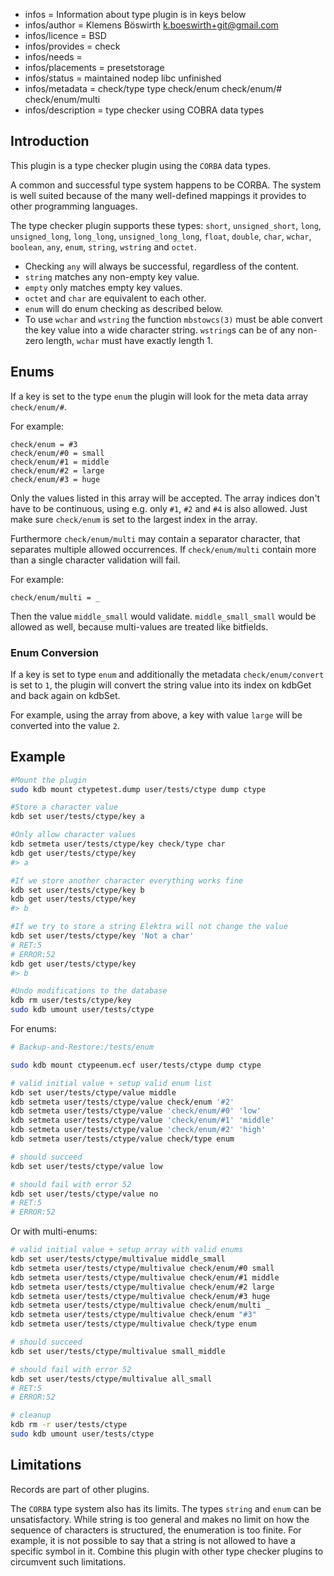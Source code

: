 - infos = Information about type plugin is in keys below
- infos/author = Klemens Böswirth <k.boeswirth+git@gmail.com>
- infos/licence = BSD
- infos/provides = check
- infos/needs =
- infos/placements = presetstorage
- infos/status = maintained nodep libc unfinished
- infos/metadata = check/type type check/enum check/enum/# check/enum/multi
- infos/description = type checker using COBRA data types

## Introduction

This plugin is a type checker plugin using the `CORBA` data types.

A common and successful type system happens to be CORBA. The system is well suited because of the many well-defined
mappings it provides to other programming languages.

The type checker plugin supports these types:
`short`, `unsigned_short`, `long`, `unsigned_long`, `long_long`, `unsigned_long_long`, `float`, `double`, `char`, `wchar`, `boolean`,
`any`, `enum`, `string`, `wstring` and `octet`.

- Checking `any` will always be successful, regardless of the content.
- `string` matches any non-empty key value.
- `empty` only matches empty key values.
- `octet` and `char` are equivalent to each other.
- `enum` will do enum checking as described below.
- To use `wchar` and `wstring` the function `mbstowcs(3)` must be able convert the key value into a wide character string. `wstring`s can
  be of any non-zero length, `wchar` must have exactly length 1.

## Enums

If a key is set to the type `enum` the plugin will look for the meta data array `check/enum/#`.

For example:

    check/enum = #3
    check/enum/#0 = small
    check/enum/#1 = middle
    check/enum/#2 = large
    check/enum/#3 = huge

Only the values listed in this array will be accepted. The array indices don't have to be continuous, using e.g. only `#1`, `#2` and
`#4` is also allowed. Just make sure `check/enum` is set to the largest index in the array.

Furthermore `check/enum/multi` may contain a separator character, that separates multiple allowed occurrences.
If `check/enum/multi` contain more than a single character validation will fail.

For example:

    check/enum/multi = _

Then the value `middle_small` would validate. `middle_small_small` would be allowed as well, because multi-values are treated like bitfields.

### Enum Conversion

If a key is set to type `enum` and additionally the metadata `check/enum/convert` is set to `1`, the plugin will convert the string value
into its index on kdbGet and back again on kdbSet.

For example, using the array from above, a key with value `large` will be converted into the value `2`.

## Example

```sh
#Mount the plugin
sudo kdb mount ctypetest.dump user/tests/ctype dump ctype

#Store a character value
kdb set user/tests/ctype/key a

#Only allow character values
kdb setmeta user/tests/ctype/key check/type char
kdb get user/tests/ctype/key
#> a

#If we store another character everything works fine
kdb set user/tests/ctype/key b
kdb get user/tests/ctype/key
#> b

#If we try to store a string Elektra will not change the value
kdb set user/tests/ctype/key 'Not a char'
# RET:5
# ERROR:52
kdb get user/tests/ctype/key
#> b

#Undo modifications to the database
kdb rm user/tests/ctype/key
sudo kdb umount user/tests/ctype
```

For enums:

```sh
# Backup-and-Restore:/tests/enum

sudo kdb mount ctypeenum.ecf user/tests/ctype dump ctype

# valid initial value + setup valid enum list
kdb set user/tests/ctype/value middle
kdb setmeta user/tests/ctype/value check/enum '#2'
kdb setmeta user/tests/ctype/value 'check/enum/#0' 'low'
kdb setmeta user/tests/ctype/value 'check/enum/#1' 'middle'
kdb setmeta user/tests/ctype/value 'check/enum/#2' 'high'
kdb setmeta user/tests/ctype/value check/type enum

# should succeed
kdb set user/tests/ctype/value low

# should fail with error 52
kdb set user/tests/ctype/value no
# RET:5
# ERROR:52
```

Or with multi-enums:

```sh
# valid initial value + setup array with valid enums
kdb set user/tests/ctype/multivalue middle_small
kdb setmeta user/tests/ctype/multivalue check/enum/#0 small
kdb setmeta user/tests/ctype/multivalue check/enum/#1 middle
kdb setmeta user/tests/ctype/multivalue check/enum/#2 large
kdb setmeta user/tests/ctype/multivalue check/enum/#3 huge
kdb setmeta user/tests/ctype/multivalue check/enum/multi _
kdb setmeta user/tests/ctype/multivalue check/enum "#3"
kdb setmeta user/tests/ctype/multivalue check/type enum

# should succeed
kdb set user/tests/ctype/multivalue small_middle

# should fail with error 52
kdb set user/tests/ctype/multivalue all_small
# RET:5
# ERROR:52

# cleanup
kdb rm -r user/tests/ctype
sudo kdb umount user/tests/ctype
```

## Limitations

Records are part of other plugins.

The `CORBA` type system also has its limits. The types `string` and
`enum` can be unsatisfactory. While string is too general
and makes no limit on how the sequence of characters is structured,
the enumeration is too finite. For example, it is not possible to say
that a string is not allowed to have a specific symbol in it.
Combine this plugin with other type checker plugins to circumvent
such limitations.
